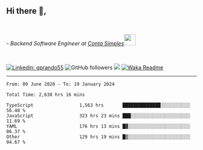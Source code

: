 <h2>Hi there  👋,</h2> </br>

<p><em>- Backend Software Engineer at <a href="https://contasimples.com">Conta Simples</a><img src="https://media.giphy.com/media/WUlplcMpOCEmTGBtBW/giphy.gif" width="30"> 
</em></p></br>


[![Linkedin: gprando55](https://img.shields.io/badge/-gprando55-blue?style=flat-square&logo=Linkedin&logoColor=white&link=https://www.linkedin.com/in/prandogabriel/)](https://www.linkedin.com/in/prandogabriel)
![GitHub followers](https://img.shields.io/github/followers/prandogabriel?label=Follow&style=social)
![](https://visitor-badge.glitch.me/badge?page_id=prandogabriel.prandogabriel)
[![Waka Readme](https://github.com/prandogabriel/prandogabriel/actions/workflows/update-stats.yml.yml/badge.svg)](https://github.com/prandogabriel/prandogabriel/actions/workflows/update-stats.yml.yml)

---

<!--START_SECTION:waka-->

```golang
From: 09 June 2020 - To: 19 January 2024

Total Time: 2,638 hrs 16 mins

TypeScript                 1,563 hrs       ██████████████░░░░░░░░░░░   56.48 %
JavaScript                 323 hrs 23 mins ███░░░░░░░░░░░░░░░░░░░░░░   11.69 %
YAML                       176 hrs 13 mins █▓░░░░░░░░░░░░░░░░░░░░░░░   06.37 %
Other                      129 hrs 19 mins █▒░░░░░░░░░░░░░░░░░░░░░░░   04.67 %
```

<!--END_SECTION:waka-->
